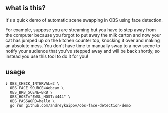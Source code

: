 ## what is this?

It's a quick demo of automatic scene swapping in OBS using face detection.

For example, suppose you are streaming but you have to step away from the
computer because you forgot to put away the milk carton and now your cat has
jumped up on the kitchen counter top, knocking it over and making an absolute
mess. You don't have time to manually swap to a new scene to notify your
audience that you've stepped away and will be back shortly, so instead you use
this tool to do it for you!

## usage

```console
❯ OBS_CHECK_INTERVAL=2 \
  OBS_FACE_SOURCE=Webcam \
  OBS_BRB_SCENE=BRB \
  OBS_HOST="$WSL_HOST:4444" \
  OBS_PASSWORD=hello \
  go run github.com/andreykaipov/obs-face-detection-demo
```
